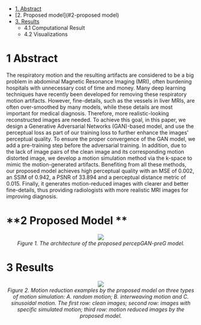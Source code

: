 
* [1. Abstract](#1-abstract)
* [2. Proposed model](#2-proposed model)
* [3. Results ](#3-results)
     * 4.1 Computational Result
     * 4.2 Visualizations



# **1 Abstract**
The respiratory motion and the resulting artifacts are considered to be a big problem in abdominal Magnetic Resonance Imaging (MRI), often burdening hospitals with unnecessary cost of time and money. Many deep learning techniques have recently been developed for removing these respiratory motion artifacts. However, fine-details, such as the vessels in liver MRIs, are often over-smoothed by many models, while these details are most important for medical diagnosis. Therefore, more realistic-looking reconstructed images are needed. To achieve this goal, in this paper, we design a Generative Adversarial Networks (GAN)-based model, and use the perceptual loss as part of our training loss to further enhance the images' perceptual quality. To ensure the proper convergence of the GAN model, we add a pre-training step before the adversarial training. In addition, due to the lack of image pairs of the clean image and its corresponding motion distorted image, we develop a motion simulation method via the k-space to mimic the motion-generated artifacts. Benefiting from all these methods, our proposed model achieves high perceptual quality with an MSE of 0.002, an SSIM of 0.942, a PSNR of 33.894 and a perceptual distance metric of 0.015. Finally, it generates motion-reduced images with clearer and better fine-details, thus providing radiologists with more realistic MRI images for improving diagnosis.

# **2 Proposed Model **

<p align="center">
  <img src= "https://user-images.githubusercontent.com/23268412/134108619-84f31500-474f-4e28-aa47-626d78b45a68.png" />
  <br>
    <em>Figure 1. The architecture of the proposed percepGAN-preG model.</em>
</p>


# **3 Results**


<p align="center">
  <img src= "https://user-images.githubusercontent.com/23268412/134109168-4a7b7dd2-67a2-4a72-a850-c94a2c096042.png" />
  <br>
    <em>Figure 2. Motion reduction examples by the proposed model on three types of motion simulation: A. random motion; B. interweaving motion and C. sinusoidal motion. The first row: clean images; second row: images with specific simulated motion; third row: motion reduced images by the proposed model.</em>
</p>

